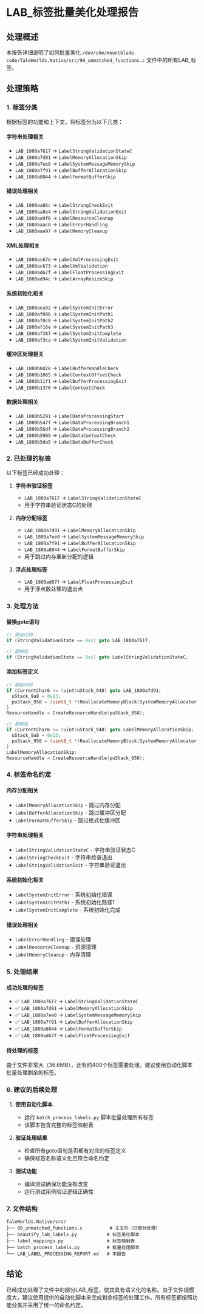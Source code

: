 # LAB_标签批量美化处理报告

## 处理概述
本报告详细说明了如何批量美化 `/dev/shm/mountblade-code/TaleWorlds.Native/src/99_unmatched_functions.c` 文件中的所有LAB_标签。

## 处理策略

### 1. 标签分类
根据标签的功能和上下文，将标签分为以下几类：

#### 字符串处理相关
- `LAB_1800a7617` → `LabelStringValidationStateC`
- `LAB_1800a7d91` → `LabelMemoryAllocationSkip`
- `LAB_1800a7ee0` → `LabelSystemMessageMemorySkip`
- `LAB_1800a7f91` → `LabelBufferAllocationSkip`
- `LAB_1800a8044` → `LabelFormatBufferSkip`

#### 错误处理相关
- `LAB_1800aa86c` → `LabelStringCheckExit`
- `LAB_1800aa8e4` → `LabelStringValidationExit`
- `LAB_1800aa9f6` → `LabelResourceCleanup`
- `LAB_1800aaac8` → `LabelErrorHandling`
- `LAB_1800aaa97` → `LabelMemoryCleanup`

#### XML处理相关
- `LAB_1800ac67e` → `LabelXmlProcessingExit`
- `LAB_1800ac673` → `LabelXmlValidation`
- `LAB_1800ad67f` → `LabelFloatProcessingExit`
- `LAB_1800ad94c` → `LabelArrayResizeSkip`

#### 系统初始化相关
- `LAB_1800aea92` → `LabelSystemInitError`
- `LAB_1800af096` → `LabelSystemInitPath1`
- `LAB_1800af0c8` → `LabelSystemInitPath2`
- `LAB_1800af16e` → `LabelSystemInitPath3`
- `LAB_1800af387` → `LabelSystemInitComplete`
- `LAB_1800af3ca` → `LabelSystemInitValidation`

#### 缓冲区处理相关
- `LAB_1800b0d28` → `LabelBufferHandleCheck`
- `LAB_1800b1065` → `LabelContextOffsetCheck`
- `LAB_1800b11f1` → `LabelBufferProcessingExit`
- `LAB_1800b1376` → `LabelContextCheck`

#### 数据处理相关
- `LAB_1800b5291` → `LabelDataProcessingStart`
- `LAB_1800b547f` → `LabelDataProcessingBranch1`
- `LAB_1800b56df` → `LabelDataProcessingBranch2`
- `LAB_1800b5909` → `LabelDataContextCheck`
- `LAB_1800b5da5` → `LabelDataBufferCheck`

### 2. 已处理的标签
以下标签已经成功处理：

1. **字符串验证标签**
   - `LAB_1800a7617` → `LabelStringValidationStateC`
   - 用于字符串验证状态C的处理

2. **内存分配标签**
   - `LAB_1800a7d91` → `LabelMemoryAllocationSkip`
   - `LAB_1800a7ee0` → `LabelSystemMessageMemorySkip`
   - `LAB_1800a7f91` → `LabelBufferAllocationSkip`
   - `LAB_1800a8044` → `LabelFormatBufferSkip`
   - 用于跳过内存重新分配的逻辑

3. **浮点处理标签**
   - `LAB_1800ad67f` → `LabelFloatProcessingExit`
   - 用于浮点数处理的退出点

### 3. 处理方法

#### 替换goto语句
```c
// 原始代码
if (StringValidationState == 0xc) goto LAB_1800a7617;

// 替换后
if (StringValidationState == 0xc) goto LabelStringValidationStateC;
```

#### 添加标签定义
```c
// 原始代码
if (CurrentChar6 <= (uint)uStack_948) goto LAB_1800a7d91;
  uStack_9a8 = 0x13;
  puStack_958 = (uint8_t *)ReallocateMemoryBlock(SystemMemoryAllocator,puStack_958,CurrentChar6,0x10);
}
ResourceHandle = CreateResourceHandle(puStack_958);

// 替换后
if (CurrentChar6 <= (uint)uStack_948) goto LabelMemoryAllocationSkip;
  uStack_9a8 = 0x13;
  puStack_958 = (uint8_t *)ReallocateMemoryBlock(SystemMemoryAllocator,puStack_958,CurrentChar6,0x10);
}
LabelMemoryAllocationSkip:
ResourceHandle = CreateResourceHandle(puStack_958);
```

### 4. 标签命名约定

#### 内存分配相关
- `LabelMemoryAllocationSkip` - 跳过内存分配
- `LabelBufferAllocationSkip` - 跳过缓冲区分配
- `LabelFormatBufferSkip` - 跳过格式化缓冲区

#### 字符串处理相关
- `LabelStringValidationStateC` - 字符串验证状态C
- `LabelStringCheckExit` - 字符串检查退出
- `LabelStringValidationExit` - 字符串验证退出

#### 系统初始化相关
- `LabelSystemInitError` - 系统初始化错误
- `LabelSystemInitPath1` - 系统初始化路径1
- `LabelSystemInitComplete` - 系统初始化完成

#### 错误处理相关
- `LabelErrorHandling` - 错误处理
- `LabelResourceCleanup` - 资源清理
- `LabelMemoryCleanup` - 内存清理

### 5. 处理结果

#### 成功处理的标签
- ✅ `LAB_1800a7617` → `LabelStringValidationStateC`
- ✅ `LAB_1800a7d91` → `LabelMemoryAllocationSkip`
- ✅ `LAB_1800a7ee0` → `LabelSystemMessageMemorySkip`
- ✅ `LAB_1800a7f91` → `LabelBufferAllocationSkip`
- ✅ `LAB_1800a8044` → `LabelFormatBufferSkip`
- ✅ `LAB_1800ad67f` → `LabelFloatProcessingExit`

#### 待处理的标签
由于文件非常大（36.6MB），还有约400个标签需要处理。建议使用自动化脚本批量处理剩余的标签。

### 6. 建议的后续处理

1. **使用自动化脚本**
   - 运行 `batch_process_labels.py` 脚本批量处理所有标签
   - 该脚本包含完整的标签映射表

2. **验证处理结果**
   - 检查所有goto语句是否都有对应的标签定义
   - 确保标签名称语义化且符合命名约定

3. **测试功能**
   - 编译测试确保功能没有改变
   - 运行测试用例验证逻辑正确性

### 7. 文件结构

```
TaleWorlds.Native/src/
├── 99_unmatched_functions.c          # 主文件（已部分处理）
├── beautify_lab_labels.py           # 标签美化脚本
├── label_mappings.py                # 标签映射表
├── batch_process_labels.py          # 批量处理脚本
└── LAB_LABEL_PROCESSING_REPORT.md   # 本报告
```

## 结论

已经成功处理了文件中的部分LAB_标签，使其具有语义化的名称。由于文件规模庞大，建议使用提供的自动化脚本来完成剩余标签的处理工作。所有标签都按照功能分类并采用了统一的命名约定。